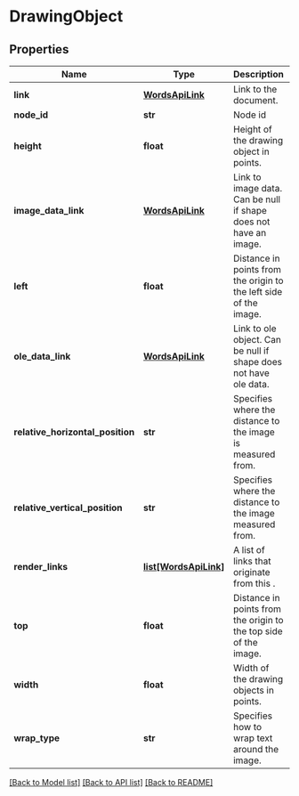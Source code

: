 # DrawingObject

## Properties
Name | Type | Description | Notes
------------ | ------------- | ------------- | -------------
**link** | [**WordsApiLink**](WordsApiLink.md) | Link to the document. | [optional] 
**node_id** | **str** | Node id | [optional] 
**height** | **float** | Height of the drawing object in points. | [optional] 
**image_data_link** | [**WordsApiLink**](WordsApiLink.md) | Link to image data. Can be null if shape does not have an image. | [optional] 
**left** | **float** | Distance in points from the origin to the left side of the image.              | [optional] 
**ole_data_link** | [**WordsApiLink**](WordsApiLink.md) | Link to ole object. Can be null if shape does not have ole data. | [optional] 
**relative_horizontal_position** | **str** | Specifies where the distance to the image is measured from.              | [optional] 
**relative_vertical_position** | **str** | Specifies where the distance to the image measured from. | [optional] 
**render_links** | [**list[WordsApiLink]**](WordsApiLink.md) | A list of links that originate from this . | [optional] 
**top** | **float** | Distance in points from the origin to the top side of the image. | [optional] 
**width** | **float** | Width of the drawing objects in points. | [optional] 
**wrap_type** | **str** | Specifies how to wrap text around the image. | [optional] 

[[Back to Model list]](../README.md#documentation-for-models) [[Back to API list]](../README.md#documentation-for-api-endpoints) [[Back to README]](../README.md)


